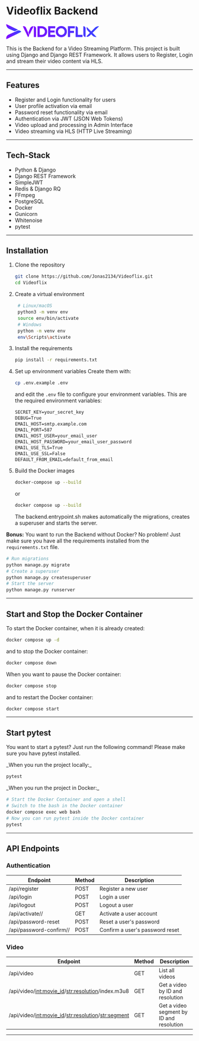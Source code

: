 # Videoflix Backend

![Videoflix Logo](static/logo.png)

This is the Backend for a Video Streaming Platform. This project is built using Django and Django REST Framework. It allows users to Register, Login and stream their video content via HLS.

---

## Features

- Register and Login functionality for users
- User profile activation via email
- Password reset functionality via email
- Authentication via JWT (JSON Web Tokens)
- Video upload and processing in Admin Interface
- Video streaming via HLS (HTTP Live Streaming)

---

## Tech-Stack

- Python & Django
- Django REST Framework
- SimpleJWT
- Redis & Django RQ
- FFmpeg
- PostgreSQL
- Docker
- Gunicorn
- Whitenoise
- pytest

---

## Installation

1. Clone the repository
   ```bash
   git clone https://github.com/Jonas2134/Videoflix.git
   cd Videoflix
   ```

2. Create a virtual environment
   ```bash
    # Linux/macOS
    python3 -m venv env
    source env/bin/activate
    # Windows
    python -m venv env
    env\Scripts\activate
   ```

3. Install the requirements
   ```bash
   pip install -r requirements.txt
   ```

4. Set up environment variables
   Create them with:
   ```bash
   cp .env.example .env
   ```
   and edit the `.env` file to configure your environment variables.
   This are the required environment variables:
   ```
   SECRET_KEY=your_secret_key
   DEBUG=True
   EMAIL_HOST=smtp.example.com
   EMAIL_PORT=587
   EMAIL_HOST_USER=your_email_user
   EMAIL_HOST_PASSWORD=your_email_user_password
   EMAIL_USE_TLS=True
   EMAIL_USE_SSL=False
   DEFAULT_FROM_EMAIL=default_from_email
   ```

5. Build the Docker images
   ```bash
   docker-compose up --build
   ```
   or
   ```bash
   docker compose up --build
   ```
   The backend.entrypoint.sh makes automatically the migrations, creates a superuser and starts the server.

**Bonus:** You want to run the Backend without Docker? No problem! Just make sure you have all the requirements installed from the `requirements.txt` file.

```bash
# Run migrations
python manage.py migrate
# Create a superuser
python manage.py createsuperuser
# Start the server
python manage.py runserver
```

---

## Start and Stop the Docker Container

To start the Docker container, when it is already created:
```bash
docker compose up -d
```
and to stop the Docker container:
```bash
docker compose down
```
When you want to pause the Docker container:
```bash
docker compose stop
```
and to restart the Docker container:
```bash
docker compose start
```

---

## Start pytest

You want to start a pytest? Just run the following command! Please make sure you have pytest installed.

\_When you run the project locally:\_
```bash
pytest
```

\_When you run the project in Docker:\_

```bash
# Start the Docker Container and open a shell
# Switch to the bash in the Docker container
docker compose exec web bash
# Now you can run pytest inside the Docker container
pytest
```

---

## API Endpoints

### Authentication

| Endpoint                             | Method   | Description                       |
|--------------------------------------|----------|-----------------------------------|
| /api/register                        | POST     | Register a new user               |
| /api/login                           | POST     | Login a user                      |
| /api/logout                          | POST     | Logout a user                     |
| /api/activate/<uid>/<token>          | GET      | Activate a user account           |
| /api/password-reset                  | POST     | Reset a user's password           |
| /api/password-confirm/<uid>/<token>  | POST     | Confirm a user's password reset   |

### Video

| Endpoint                                                 | Method   | Description                              |
|----------------------------------------------------------|----------|------------------------------------------|
| /api/video                                               | GET      | List all videos                          |
| /api/video/<int:movie_id>/<str:resolution>/index.m3u8    | GET      | Get a video by ID and resolution         |
| /api/video/<int:movie_id>/<str:resolution>/<str:segment> | GET      | Get a video segment by ID and resolution |

---
